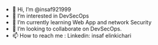 - 👋 Hi, I’m @insaf921999
- 👀 I’m interested in DevSecOps
- 🌱 I’m currently learning Web App and network Security 
- 💞️ I’m looking to collaborate on DevSecOps.
- 📫 How to reach me : Linkedin: insaf elinkichari 

<!---
insaf921999/insaf921999 is a ✨ special ✨ repository because its `README.md` (this file) appears on your GitHub profile.
You can click the Preview link to take a look at your changes.
--->
